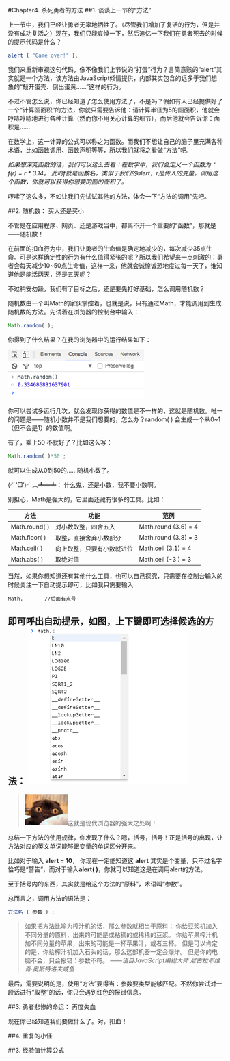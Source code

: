 #Chapter4. 杀死勇者的方法
##1. 谈谈上一节的“方法”

上一节中，我们已经让勇者无辜地牺牲了。（尽管我们增加了复活的行为，但是并没有成功复活之）现在，我们只能哀悼一下，然后追忆一下我们在勇者死去的时候的提示代码是什么？
```js
alert ( "Game over!" );
```

我们来重新审视这句代码，像不像我们上节说的“打蛋”行为？言简意赅的“alert”其实就是一个方法，该方法由JavaScript倾情提供，内部其实包含的远多于我们想象的“敲开蛋壳、倒出蛋黄……”这样的行为。

不过不管怎么说，你已经知道了怎么使用方法了，不是吗？假如有人已经提供好了一个“计算圆面积”的方法，你就只需要告诉他：请计算半径为5的圆面积，他就会哼哧哼哧地进行各种计算（然而你不用关心计算的细节），而后他就会告诉你：面积是……

在数学上，这一计算的公式可以称之为函数。而我们不想让自己的脑子里充满各种术语，比如函数调用、函数声明等等，所以我们就将之看做“方法”吧。

*如果想深究函数的话，我们可以这么去看：在数学中，我们会定义一个函数为：f(r) = r * 3.14。 此时f就是函数名，类似于我们的alert，r是传入的变量。调用这个函数，你就可以获得你想要的圆的面积了。*

啰嗦了这么多，不如让我们先试试其他的方法，体会一下“方法的调用”先吧。

##2. 随机数： 买大还是买小

不管是在应用程序、网页、还是游戏当中，都离不开一个重要的“函数”，那就是——随机数！

在前面的扣血行为中，我们让勇者的生命值是确定地减少的，每次减少35点生命。可是这样确定性的行为有什么值得紧张的呢？所以我们希望来一点刺激的：勇者会每天减少10~50点生命值，这样一来，他就会诚惶诚恐地度过每一天了，谁知道他是能活两天，还是五天呢？

不过稍安勿躁，我们有了目标之后，还是要先打好基础，怎么调用随机数？

随机数由一个叫Math的家伙掌控着，也就是说，只有通过Math，才能调用到生成随机数的方法。先试着在浏览器的控制台中输入：

```js
Math.random( );				
```

你得到了什么结果？在我的浏览器中的运行结果如下：

![](srcImg/chapter4_random.png)

你可以尝试多运行几次，就会发现你获得的数值是不一样的，这就是随机数。唯一的问题是——随机小数并不是我们想要的，怎么办？random( ) 会生成一个从0~1（但不会是1）的数值啊。

有了，乘上50 不就好了？比如这么写：

```js
Math.random( )*50 ; 
```

就可以生成从0到50的……随机小数了。

(╯‵□′)╯︵┻━┻： 什么鬼，还是小数，我不要小数啊。

别担心，Math是强大的，它里面还藏有很多的工具。比如：

| 方法			| 功能				| 范例			|
|--------------------------|-----------------------------------|--------------------------|
| Math.round( )		| 对小数取整，四舍五入		| Math.round (3.6) = 4	|
| Math.floor( )		| 取整，直接舍弃小数部分	| Math.round (3.8) = 3	|
| Math.ceil( )		| 向上取整，只要有小数就进位	| Math.ceil     (3.1) = 4	|
| Math.abs( )		| 取绝对值			| Math.ceil     (-3 ) =  3	|

当然，如果你想知道还有其他什么工具，也可以自己探究，只需要在控制台输入的时候关注一下自动提示即可，比如我只需要输入
```
Math. 		//后面有点号
```
即可呼出自动提示，如图，上下键即可选择候选的方法：
 ![自动提示](srcImg/chapter4_hint.png)
---
> <img src="srcImg/face_suprise2.jpg" width = "100px" />这就是现代浏览器的强大之处啊！

总结一下方法的使用规律，你发现了什么？嗯，括号，括号！正是括号的出现，让方法对应的英文单词能够跟变量的单词区分开来。

比如对于输入 **alert = 10**， 你现在一定能知道这 **alert** 其实是个变量，只不过名字恰巧是“警告”，而对于输入**alert( )**，你就可以知道这是在调用alert的方法。

至于括号内的东西，其实就是给这个方法的“原料”，术语叫“参数”。

总而言之，调用方法的语法是：
```js
方法名 ( 参数 ) ;
```

>如果把方法比喻为榨汁机的话，那么参数就相当于原料：
>你给豆浆机加入不同分量的原料，出来的可能是或粘稠的或稀稀的豆浆。
>你给苹果榨汁机加不同分量的苹果，出来的可能是一杯苹果汁，或者三杯。
>但是可以肯定的是，你给榨汁机加入石头的话，那么这部机器一定会爆炸。
>但是你的电脑不会，只会报错：参数不符。
>*——语自JavaScript编程大师 尼古拉耶维奇·奥斯特洛夫咸鱼*

最后，需要说明的是，使用“方法”要得当：参数要类型能够匹配。不然你尝试对一段话进行“取整”的话，你只会遇到红色的报错信息。

##3. 勇者悲惨的命运： 再度失血

现在你已经知道我们要做什么了。对，扣血！


##4. 重复的小怪


##3. 经验值计算公式
